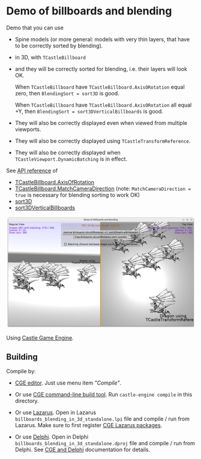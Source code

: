 # Demo of billboards and blending

Demo that you can use

- Spine models (or more general: models with very thin layers, that have to be correctly sorted by blending).

- in 3D, with `TCastleBillboard`

- and they will be correctly sorted for blending, i.e. their layers will look OK.

    When `TCastleBillboard` have `TCastleBillboard.AxisORotation` equal zero, then `BlendingSort = sort3D` is good.

    When `TCastleBillboard` have `TCastleBillboard.AxisORotation` all equal +Y, then `BlendingSort = sort3DVerticalBillboards` is good.

- They will also be correctly displayed even when viewed from multiple viewports.

- They will also be correctly displayed using `TCastleTransformReference`.

- They will also be correctly displayed when `TCastleViewport.DynamicBatching` is in effect.

See [API reference](https://castle-engine.io/apidoc/html/) of

- [TCastleBillboard.AxisOfRotation](https://castle-engine.io/apidoc/html/CastleBehaviors.TCastleBillboard.html#AxisOfRotation)
- [TCastleBillboard.MatchCameraDirection](https://castle-engine.io/apidoc/html/CastleBehaviors.TCastleBillboard.html#MatchCameraDirection) (note: `MatchCameraDirection = true` is necessary for blending sorting to work OK)
- [sort3D](https://castle-engine.io/apidoc/html/CastleRenderOptions.html#sort3D)
- [sort3DVerticalBillboards](https://castle-engine.io/apidoc/html/CastleRenderOptions.html#sort3DVerticalBillboards)

![Screenshot](screenshot.png)

Using [Castle Game Engine](https://castle-engine.io/).

## Building

Compile by:

- [CGE editor](https://castle-engine.io/manual_editor.php). Just use menu item _"Compile"_.

- Or use [CGE command-line build tool](https://castle-engine.io/build_tool). Run `castle-engine compile` in this directory.

- Or use [Lazarus](https://www.lazarus-ide.org/). Open in Lazarus `billboards_blending_in_3d_standalone.lpi` file and compile / run from Lazarus. Make sure to first register [CGE Lazarus packages](https://castle-engine.io/lazarus).

- Or use [Delphi](https://www.embarcadero.com/products/Delphi). Open in Delphi `billboards_blending_in_3d_standalone.dproj` file and compile / run from Delphi. See [CGE and Delphi](https://castle-engine.io/delphi) documentation for details.
